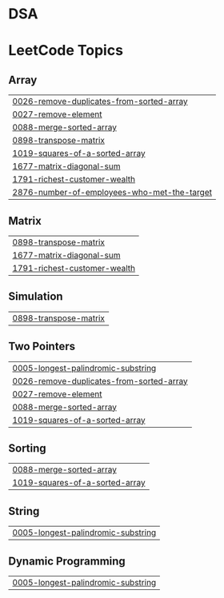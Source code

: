 # DSA


<!---LeetCode Topics Start-->
# LeetCode Topics
## Array
|  |
| ------- |
| [0026-remove-duplicates-from-sorted-array](https://github.com/LOVISH066/DSA/tree/master/0026-remove-duplicates-from-sorted-array) |
| [0027-remove-element](https://github.com/LOVISH066/DSA/tree/master/0027-remove-element) |
| [0088-merge-sorted-array](https://github.com/LOVISH066/DSA/tree/master/0088-merge-sorted-array) |
| [0898-transpose-matrix](https://github.com/LOVISH066/DSA/tree/master/0898-transpose-matrix) |
| [1019-squares-of-a-sorted-array](https://github.com/LOVISH066/DSA/tree/master/1019-squares-of-a-sorted-array) |
| [1677-matrix-diagonal-sum](https://github.com/LOVISH066/DSA/tree/master/1677-matrix-diagonal-sum) |
| [1791-richest-customer-wealth](https://github.com/LOVISH066/DSA/tree/master/1791-richest-customer-wealth) |
| [2876-number-of-employees-who-met-the-target](https://github.com/LOVISH066/DSA/tree/master/2876-number-of-employees-who-met-the-target) |
## Matrix
|  |
| ------- |
| [0898-transpose-matrix](https://github.com/LOVISH066/DSA/tree/master/0898-transpose-matrix) |
| [1677-matrix-diagonal-sum](https://github.com/LOVISH066/DSA/tree/master/1677-matrix-diagonal-sum) |
| [1791-richest-customer-wealth](https://github.com/LOVISH066/DSA/tree/master/1791-richest-customer-wealth) |
## Simulation
|  |
| ------- |
| [0898-transpose-matrix](https://github.com/LOVISH066/DSA/tree/master/0898-transpose-matrix) |
## Two Pointers
|  |
| ------- |
| [0005-longest-palindromic-substring](https://github.com/LOVISH066/DSA/tree/master/0005-longest-palindromic-substring) |
| [0026-remove-duplicates-from-sorted-array](https://github.com/LOVISH066/DSA/tree/master/0026-remove-duplicates-from-sorted-array) |
| [0027-remove-element](https://github.com/LOVISH066/DSA/tree/master/0027-remove-element) |
| [0088-merge-sorted-array](https://github.com/LOVISH066/DSA/tree/master/0088-merge-sorted-array) |
| [1019-squares-of-a-sorted-array](https://github.com/LOVISH066/DSA/tree/master/1019-squares-of-a-sorted-array) |
## Sorting
|  |
| ------- |
| [0088-merge-sorted-array](https://github.com/LOVISH066/DSA/tree/master/0088-merge-sorted-array) |
| [1019-squares-of-a-sorted-array](https://github.com/LOVISH066/DSA/tree/master/1019-squares-of-a-sorted-array) |
## String
|  |
| ------- |
| [0005-longest-palindromic-substring](https://github.com/LOVISH066/DSA/tree/master/0005-longest-palindromic-substring) |
## Dynamic Programming
|  |
| ------- |
| [0005-longest-palindromic-substring](https://github.com/LOVISH066/DSA/tree/master/0005-longest-palindromic-substring) |
<!---LeetCode Topics End-->